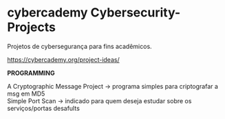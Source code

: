 # cybercademy Cybersecurity-Projects
Projetos de cybersegurança para fins acadêmicos.

https://cybercademy.org/project-ideas/

<b>PROGRAMMING</b>
<p>
    A Cryptographic Message Project -> programa simples para criptografar a msg em MD5<br>
    Simple Port Scan -> indicado para quem deseja estudar sobre os serviços/portas desafults
<p>
